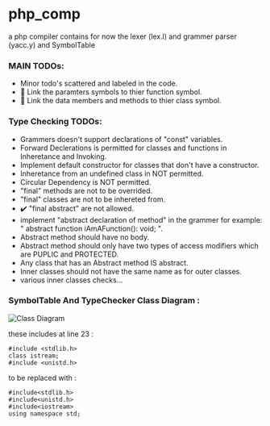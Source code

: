 # php_comp
a php compiler contains for now the lexer (lex.l) and grammer parser (yacc.y) and SymbolTable


### MAIN TODOs: 
  * Minor todo's scattered and labeled in the code.
  * :red_circle: Link the paramters symbols to thier function symbol.
  * :red_circle: Link the data members and methods to thier class symbol.
  
### Type Checking TODOs:
  * Grammers doesn't support declarations of "const" variables. 
  * Forward Declerations is permitted for classes and functions in Inheretance and Invoking.
  * Implement default constructor for classes that don't have a constructor.
  * Inheretance from an undefined class in NOT permitted.
  * Circular Dependency is NOT permitted.
  * "final" methods are not to be overrided.
  * "final" classes are not to be inhereted from.
  * :heavy_check_mark: "final abstract" are not allowed. 
  * implement "abstract declaration of method" in the grammer for example: " abstract function iAmAFunction(): void; ".
  * Abstract method should have no body.
  * Abstract method should only have two types of access modifiers which are PUPLIC and PROTECTED.
  * Any class that has an Abstract method IS abstract.
  * Inner classes should not have the same name as for outer classes.
  * various inner classes checks...



### SymbolTable And TypeChecker Class Diagram : 
 ![Class Diagram](http://s11.postimg.org/y2apfnppv/Main.jpg)

these includes at line 23 :
```
#include <stdlib.h>
class istream;
#include <unistd.h>
```

to be replaced with : 

```
#include<stdlib.h>
#include<unistd.h>
#include<iostream>
using namespace std;
```

